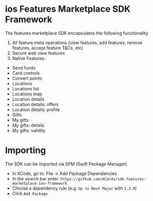 # ios Features Marketplace SDK Framework
The features marketplace SDK encapsulates the following functionality
1. All feature meta operations (view features, add features, remove features, accept feature T&Cs, etc)
2. Secure web view features
3. Native Features:
 - Send funds
 - Card controls
 - Convert points
 - Locations
 - Locations list
 - Locations map
 - Location details
 - Location details: offers
 - Location details: profile
 - Gifts
 - My gifts
 - My gifts: details
 - My gifts: validity

# Importing
The SDK can be imported via SPM (Swift Package Manager).

- In XCode, go to: File -> Add Package Dependencies
- In the search bar enter: `https://github.com/mCards/sdk-features-marketplace-ios-framework`
- Choose a dependency rule (e.g. `Up to Next Major` with `1.2.0`)
- Click `Add Package`
